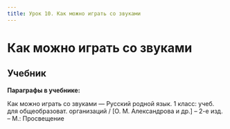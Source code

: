 ```yaml
---
title: Урок 10. Как можно играть со звуками
---
```


# Как можно играть со звуками

## Учебник

<p><strong>Параграфы в учебнике:</strong></p>
<p>Как можно играть со звуками &mdash; <span style="font-weight: 400;">Русский родной язык. 1 класс: учеб. для общеобразоват. организаций / [О. М. Александрова и др.] &ndash; 2-е изд. &ndash; М.: Просвещение</span></p>
<h3>&nbsp;</h3>